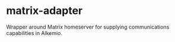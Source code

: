 # matrix-adapter
Wrapper around Matrix homeserver for supplying communications capabilities in Alkemio.

